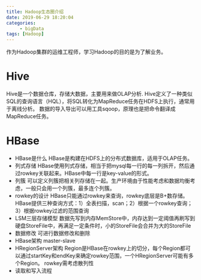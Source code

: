 ```yaml
---
title: Hadoop生态圈介绍
date: 2019-06-29 18:20:04
categories:
	 - bigData
tags: [Hadoop]
---
```

作为Hadoop集群的运维工程师，学习Hadoop的目的是为了解业务。
<!-- more --> 
# Hive
Hive是一个数据仓库，存储大数据，主要用来做OLAP分析.
Hive定义了一种类似SQL的查询语言（HQL），将SQL转化为MapReduce任务在HDFS上执行，通常用于离线分析。
数据的导入导出可以用工具sqoop，原理也是把命令翻译成MapReduce任务。

# HBase
+ HBase是什么
HBase是构建在HDFS上的分布式数据库，适用于OLAP任务。
+ 列式存储
HBase使用列式存储，相当于把mysql每一行的每一列拆开，然后通过rowkey关联起来。HBase中每一行是key-value的形式。
+ 列簇
可以定义列簇把相关列存储在一起。生产环境由于性能考虑和数据均衡考虑，一般只会用一个列簇，最多连个列簇。
+ rowkey的设计
HBase只能通过rowkey来查询，rowkey底层是B+数存储。
HBase提供三种查询方式：1）全表扫描，scan；2）根据一个rowkey查询；3）根据rowkey过滤的范围查询
+ LSM三层存储模型
数据先写到内存MemStore中，内存达到一定阈值再刷写到硬盘StoreFile中，再满足一定条件时，小的StoreFile会合并为大的StoreFile
+ 数据修改
可进行数据修改和删除
+ HBase架构
master-slave
+ HRegionServer架构
Region是HBase在rowkey上的切分，每个Region都可以通过startKey和endKey来确定rowkey范围，一个HRegionServer可能有多个Region。
rowkey需考虑散列性
+ 读取和写入流程


